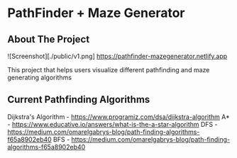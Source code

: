 # PathFinder + Maze Generator

## About The Project

![Screenshot][./public/v1.png]
https://pathfinder-mazegenerator.netlify.app

This project that helps users visualize different pathfinding and maze generating algorithms

## Current Pathfinding Algorithms

Dijkstra's Algorithm - https://www.programiz.com/dsa/dijkstra-algorithm
A\* - https://www.educative.io/answers/what-is-the-a-star-algorithm
DFS - https://medium.com/omarelgabrys-blog/path-finding-algorithms-f65a8902eb40
BFS - https://medium.com/omarelgabrys-blog/path-finding-algorithms-f65a8902eb40
